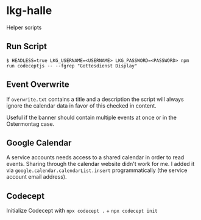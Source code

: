 # lkg-halle

Helper scripts

## Run Script

`$ HEADLESS=true LKG_USERNAME=<USERNAME> LKG_PASSWORD=<PASSWORD> npm run codeceptjs -- --fgrep "Gottesdienst Display"`

## Event Overwrite

If `overwrite.txt` contains a title and a description the script will always ignore the calendar data in favor of this checked in content.

Useful if the banner should contain multiple events at once or in the Ostermontag case.

## Google Calendar

A service accounts needs access to a shared calendar in order to read events. Sharing through the calendar website didn't work for me. I added it via `google.calendar.calendarList.insert` programmatically (the service account email address).

## Codecept

Initialize Codecept with `npx codecept .` + `npx codecept init`
